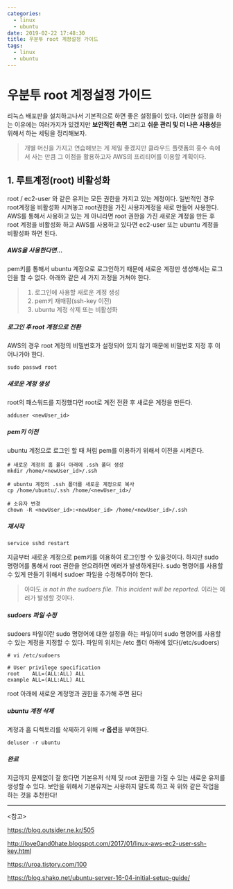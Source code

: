 ```yaml
---
categories:
  - linux
  - ubuntu
date: 2019-02-22 17:48:30
title: 우분투 root 계정설정 가이드
tags:
  - linux
  - ubuntu
---
```


# 우분투 root 계정설정 가이드

리눅스 배포판을 설치하고나서 기본적으로 하면 좋은 설정들이 있다. 이러한 설정을 하는 이유에는 여러가지가 있겠지만 **보안적인 측면** 그리고 **쉬운 관리 및 더 나은 사용성**을 위해서 하는 세팅을 정리해보자.

> 개별 머신을 가지고 연습해보는 게 제일 좋겠지만 클라우드 플랫폼의 홍수 속에서 사는 만큼 그 이점을 활용하고자 AWS의 프리티어를 이용할 계획이다.

## 1. 루트계정(root) 비활성화

root / ec2-user 와 같은 유저는 모든 권한을 가지고 있는 계정이다. 일반적인 경우 root계정을 비활성화 시켜놓고 root권한을 가진 사용자계정을 새로 만들어 사용한다. AWS를 통해서 사용하고 있는 게 아니라면 root 권한을 가진 새로운 계정을 만든 후 root 계정을 비활성화 하고 AWS를 사용하고 있다면 ec2-user 또는 ubuntu 계정을 비활성화 하면 된다.

##### AWS을 사용한다면...

pem키를 통해서 ubuntu 계정으로 로그인하기 때문에 새로운 계정만 생성해서는 로그인을 할 수 없다. 아래와 같은 세 가지 과정을 거쳐야 한다.

> 1. 로그인에 사용할 새로운 계정 생성
> 2. pem키 재매핑(ssh-key 이전)
> 3. ubuntu 계정 삭제 또는 비활성화

##### 로그인 후 root  계정으로 전환

AWS의 경우 root 계정의 비밀번호가 설정되어 있지 않기 때문에 비밀번호 지정 후 이어나가야 한다.

~~~shell
sudo passwd root
~~~

##### 새로운 계정 생성

root의 패스워드를 지정했다면 root로 계전 전환 후 새로운 계정을 만든다.

~~~shell
adduser <newUser_id>
~~~

##### pem키 이전

ubuntu 계정으로 로그인 할 때 처럼 pem를 이용하기 위해서 이전을 시켜준다.

~~~shell
# 새로운 계정의 홈 폴더 아래에 .ssh 폴더 생성
mkdir /home/<newUser_id>/.ssh

# ubuntu 계정의 .ssh 폴더를 새로운 계정으로 복사
cp /home/ubuntu/.ssh /home/<newUser_id>/

# 소유자 변경
chown -R <newUser_id>:<newUser_id> /home/<newUser_id>/.ssh
~~~

##### 재시작

~~~shell
service sshd restart
~~~

지금부터 새로운 계정으로 pem키를 이용하여 로그인할 수 있을것이다. 하지만 sudo 명령어를 통해서 root 권한을 얻으려하면 에러가 발생하게된다. sudo 명령어를 사용할수 있게 만들기 위해서 sudoer 파일을 수정해주어야 한다.

> 아마도 _<username> is not in the sudoers file. This incident will be reported._ 이라는 에러가 발생할 것이다.

##### sudoers 파일 수정

sudoers 파일이란 sudo 명령어에 대한 설정을 하는 파일이며 sudo 명령어를 사용할 수 있는 계정을 지정할 수 있다. 파일의 위치는 /etc 폴더 아래에 있다(/etc/sudoers)

~~~shell
# vi /etc/sudoers

# User privilege specification
root    ALL=(ALL:ALL) ALL
example ALL=(ALL:ALL) ALL
~~~

root 아래에 새로운 계정명과 권한을 추가해 주면 된다

##### ubuntu 계정 삭제

계정과 홈 디렉토리를 삭제하기 위해 **-r 옵션**을 부여한다.

~~~shell
deluser -r ubuntu
~~~

##### 완료

지금까지 문제없이 잘 왔다면 기본유저 삭제 및 root 권한을 가질 수 있는 새로운 유저를 생성할 수 있다. 보안을 위해서 기본유저는 사용하지 말도록 하고 꼭 위와 같은 작업을 하는 것을 추천한다!

<hr>

<참고> 

https://blog.outsider.ne.kr/505

http://love0and0hate.blogspot.com/2017/01/linux-aws-ec2-user-ssh-key.html

https://uroa.tistory.com/100

https://blog.shako.net/ubuntu-server-16-04-initial-setup-guide/

